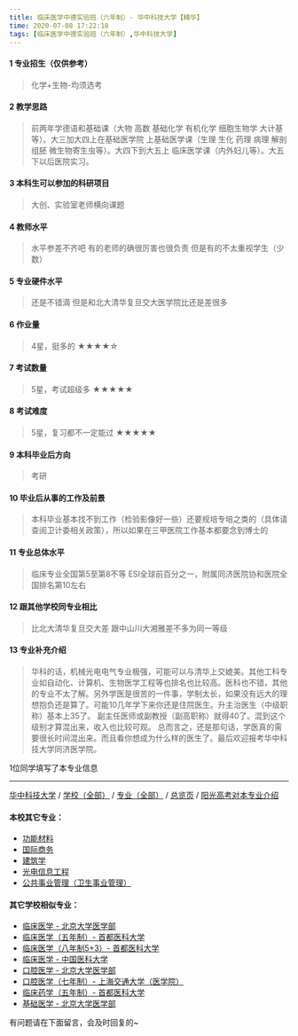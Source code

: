 ```yaml
---
title: 临床医学中德实验班（六年制）- 华中科技大学【精华】
time: 2020-07-08 17:22:18
tags: [临床医学中德实验班（六年制）,华中科技大学]
---
```

#### 1 专业招生（仅供参考）  
> 化学+生物-均须选考


#### 2 教学思路
> 前两年学德语和基础课（大物 高数 基础化学 有机化学 细胞生物学 大计基等）。大三加大四上在基础医学院 上基础医学课（生理 生化 药理 病理 解剖 组胚 微生物寄生虫等）。大四下到大五上 临床医学课（内外妇儿等）。大五下以后医院实习。


#### 3 本科生可以参加的科研项目
>  大创、实验室老师横向课题


#### 4 教师水平
> 水平参差不齐吧 有的老师的确很厉害也很负责 但是有的不太重视学生（少数）


#### 5 专业硬件水平
> 还是不错滴 但是和北大清华复旦交大医学院比还是差很多


#### 6 作业量
>4星，挺多的
★★★★☆


#### 7 考试数量
>5星，考试超级多
★★★★★

#### 8 考试难度
> 5星，复习都不一定能过
★★★★★


#### 9 本科毕业后方向
> 考研


#### 10 毕业后从事的工作及前景
> 本科毕业基本找不到工作（检验影像好一些）还要规培专培之类的（具体请查阅卫计委相关政策），所以如果在三甲医院工作基本都要念到博士的


#### 11 专业总体水平
> 临床专业全国第5至第8不等 ESI全球前百分之一，附属同济医院协和医院全国排名第10左右


#### 12 跟其他学校同专业相比
> 比北大清华复旦交大差 跟中山川大湘雅差不多为同一等级


#### 13 专业补充介绍
> 华科的话，机械光电电气专业极强，可能可以与清华上交媲美。其他工科专业如自动化、计算机、生物医学工程等也排名也比较高。医科也不错，其他的专业不太了解。另外学医是很苦的一件事，学制太长，如果没有远大的理想抱负还是算了。可能10几年学下来你还是住院医生。升主治医生（中级职称）基本上35了。 副主任医师或副教授（副高职称）就得40了。混到这个级别才算混出来，收入也比较可观。
总而言之，还是那句话，学医真的需要很长时间混出来。而且看你想成为什么样的医生了。最后欢迎报考华中科技大学同济医学院。

1位同学填写了本专业信息
***
[华中科技大学](https://univgo.github.io/2020/07/08/华中科技大学) / [学校（全部）](https://univgo.github.io/2020/07/08/3efa6bcca419) / [专业（全部）](https://univgo.github.io/2020/07/08/2d4c6d3552c2) / [总览页](https://univgo.github.io/2020/07/08/445daeb4fa00) / [阳光高考对本专业介绍](http://gaokao.chsi.com.cn/sch/zyk/view.do?schId=73395973&specId=73385072)
#### 本校其它专业：
- [功能材料](https://univgo.github.io/2020/07/08/5fd0d99fa322)
- [国际商务](https://univgo.github.io/2020/07/08/9d00ee9d91e8)
- [建筑学](https://univgo.github.io/2020/07/08/f8b31bbcc6b9)
- [光电信息工程](https://univgo.github.io/2020/07/08/11d2b0562ca8)
- [公共事业管理（卫生事业管理）](https://univgo.github.io/2020/07/08/f7c26923f336)

#### 其它学校相似专业：
- [临床医学 - 北京大学医学部](https://univgo.github.io/2020/07/08/fc8f1415787d)
- [临床医学（五年制）- 首都医科大学](https://univgo.github.io/2020/07/08/d3eb2a0ea89b)
- [临床医学（八年制5+3）- 首都医科大学](https://univgo.github.io/2020/07/08/9959d7895886)
- [临床医学 - 中国医科大学](https://univgo.github.io/2020/07/08/6ff86ee1e84a)
- [口腔医学 - 北京大学医学部](https://univgo.github.io/2020/07/08/ba5dd8a6a86a )
- [口腔医学（七年制）- 上海交通大学（医学院）](https://univgo.github.io/2020/07/08/563f4bf857b0)
- [临床药学（五年制）- 首都医科大学](https://univgo.github.io/2020/07/08/6c0e8ed545fd)
- [基础医学 - 北京大学医学部](https://univgo.github.io/2020/07/08/66c1f9a9ed13)


有问题请在下面留言，会及时回复的~